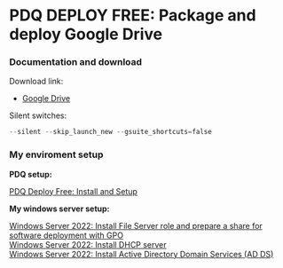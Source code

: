 # PDQ DEPLOY FREE: Package and deploy Google Drive
### Documentation and download
Download link:

* [Google Drive](https://support.google.com/a/answer/7491144?hl=en#zippy=%2Cwindows)

Silent switches:
```powershell
--silent --skip_launch_new --gsuite_shortcuts=false
```

### My enviroment setup
<b>PDQ setup:</b> <br />

[PDQ Deploy Free: Install and Setup](https://youtu.be/jB6SOhKFoHg) <br />

<b>My windows server setup:</b> <br />

[Windows Server 2022: Install File Server role and prepare a share for software deployment with GPO](https://youtu.be/jEWSdC2qwyA) <br />
[Windows Server 2022: Install DHCP server](https://youtu.be/8n0MD9stQis) <br />
[Windows Server 2022: Install Active Directory Domain Services (AD DS)](https://youtu.be/1cYewbW3Tl0) <br />